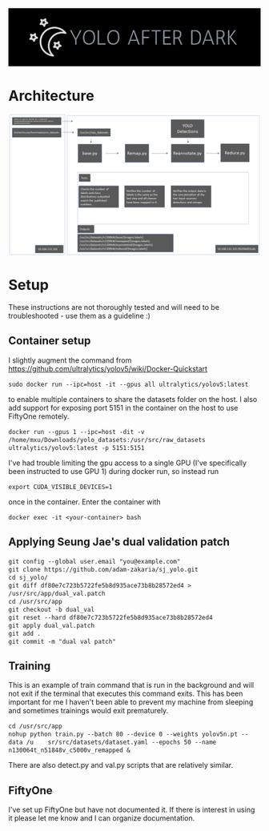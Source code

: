 <img src="https://github.com/adam-zakaria/yolo-training/blob/main/imgs/yolo-after-dark-logo-crop.png">

# Architecture

<img src="https://github.com/adam-zakaria/yolo-training/blob/main/imgs/yolo_training_architecture.png">

# Setup
These instructions are not thoroughly tested and will need to be troubleshooted - use them as a guideline :)

## Container setup
I slightly augment the command from https://github.com/ultralytics/yolov5/wiki/Docker-Quickstart
```
sudo docker run --ipc=host -it --gpus all ultralytics/yolov5:latest
```
to enable multiple containers to share the datasets folder on the host. I also add support for exposing port 5151 in the container on the host to use FiftyOne remotely. 
```
docker run --gpus 1 --ipc=host -dit -v /home/mxu/Downloads/yolo_datasets:/usr/src/raw_datasets ultralytics/yolov5:latest -p 5151:5151
```
I've had trouble limiting the gpu access to a single GPU (I've specifically been instructed to use GPU 1) during docker run, so instead run 
```
export CUDA_VISIBLE_DEVICES=1
```
once in the container. 
Enter the container with
```
docker exec -it <your-container> bash
```

## Applying Seung Jae's dual validation patch
```
git config --global user.email "you@example.com"
git clone https://github.com/adam-zakaria/sj_yolo.git
cd sj_yolo/
git diff df80e7c723b5722fe5b8d935ace73b8b28572ed4 > /usr/src/app/dual_val.patch
cd /usr/src/app
git checkout -b dual_val
git reset --hard df80e7c723b5722fe5b8d935ace73b8b28572ed4
git apply dual_val.patch
git add .
git commit -m "dual val patch"
```

## Training
This is an example of train command that is run in the background and will not exit if the terminal that executes this command exits. This has been important for me I haven't been able to prevent my machine from sleeping and sometimes trainings would exit prematurely. 
```
cd /usr/src/app
nohup python train.py --batch 80 --device 0 --weights yolov5n.pt --data /u    sr/src/datasets/dataset.yaml --epochs 50 --name n130064t_n51848v_c5000v_remapped &
```
There are also detect.py and val.py scripts that are relatively similar. 

## FiftyOne
I've set up FiftyOne but have not documented it. If there is interest in using it please let me know and I can organize documentation.